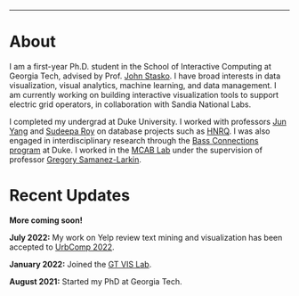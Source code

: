 ---
# About

I am a first-year Ph.D. student in the School of Interactive Computing at Georgia Tech, advised by Prof. [John Stasko](https://www.cc.gatech.edu/home/stasko/). I have broad interests in data visualization, visual analytics, machine learning, and data management. I am currently working on building interactive visualization tools to support electric grid operators, in collaboration with Sandia National Labs.

I completed my undergrad at Duke University. I worked with professors [Jun Yang](https://users.cs.duke.edu/~junyang/) and [Sudeepa Roy](https://users.cs.duke.edu/~sudeepa/) on database projects such as [HNRQ](https://dukedb-hnrq.github.io/). I was also engaged in interdisciplinary research through the [Bass Connections program](https://bassconnections.duke.edu/project-teams/using-neuroscience-optimize-digital-health-interventions-across-adulthood-2019-2020) at Duke. I worked in the [MCAB Lab](https://www.mcablab.science/) under the supervision of professor [Gregory Samanez-Larkin](https://www.mcablab.science/gregoryrsl).

# Recent Updates

**More coming soon!**

**July 2022:** My work on Yelp review text mining and visualization has been accepted to [UrbComp 2022](http://urban-computing.com/urbcomp2022/).

**January 2022:** Joined the [GT VIS Lab](https://vis.gatech.edu/).

**August 2021:** Started my PhD at Georgia Tech.
